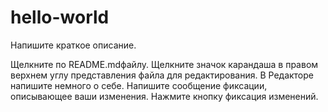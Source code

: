 # hello-world
Напишите краткое описание.

Щелкните по README.mdфайлу.
Щелкните значок карандаша в правом верхнем углу представления файла для редактирования.
В Редакторе напишите немного о себе.
Напишите сообщение фиксации, описывающее ваши изменения.
Нажмите кнопку фиксация изменений.
